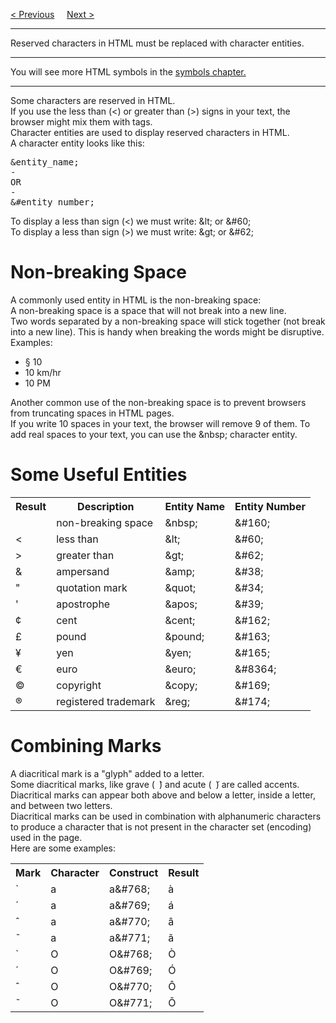 <a href="/HTML/BeginnerGuide.md">&lt; Previous</a>
&nbsp;&nbsp;&nbsp;
<a href="/HTML/Symbols.md">Next &gt;</a>
<hr>
Reserved characters in HTML must be replaced with character entities.
<hr>
You will see more HTML symbols in the <a href="Symbols.md">symbols chapter.</a>
<hr>
Some characters are reserved in HTML.
<br>
If you use the less than (&lt;) or greater than (&gt;) signs in your text, the browser might mix them with tags.
<br>
Character entities are used to display reserved characters in HTML.
<br>
A character entity looks like this:
<pre>
&amp;entity_name;
-
OR
-
&amp;#entity_number;
</pre>
To display a less than sign (&lt;) we must write: &amp;lt; or &amp;#60;
<br>
To display a less than sign (&gt;) we must write: &amp;gt; or &amp;#62;
<h1>Non-breaking Space</h1>
A commonly used entity in HTML is the non-breaking space: &nbsp;
<br>
A non-breaking space is a space that will not break into a new line.
<br>
Two words separated by a non-breaking space will stick together (not break into a new line). This is handy when breaking the words might be disruptive.
<br>
Examples:
<ul>
  <li>§ 10</li>
  <li>10 km/hr</li>
  <li>10 PM</li>
</ul>
Another common use of the non-breaking space is to prevent browsers from truncating spaces in HTML pages.
<br>
If you write 10 spaces in your text, the browser will remove 9 of them. To add real spaces to your text, you can use the &amp;nbsp; character entity.
<h1>Some Useful Entities</h1>
<table>
  <tr>
    <th>Result</th>
    <th>Description</th>
    <th>Entity Name</th>
    <th>Entity Number</th>
  </tr>
  <tr>
    <td>&nbsp;</td>
    <td>non-breaking space</td>
    <td>&amp;nbsp;</td>
    <td>&amp;#160;</td>
  </tr>
  <tr>
    <td>&lt;</td>
    <td>less than</td>
    <td>&amp;lt;</td>
    <td>&amp;#60;</td>
  </tr>
  <tr>
    <td>&gt;</td>
    <td>greater than</td>
    <td>&amp;gt;</td>
    <td>&amp;#62;</td>
  </tr>
  <tr>
    <td>&amp;</td>
    <td>ampersand</td>
    <td>&amp;amp;</td>
    <td>&amp;#38;</td>
  </tr>
  <tr>
    <td>&quot;</td>
    <td>quotation mark</td>
    <td>&amp;quot;</td>
    <td>&amp;#34;</td>
  </tr>
  <tr>
    <td>&apos;</td>
    <td>apostrophe</td>
    <td>&amp;apos;</td>
    <td>&amp;#39;</td>
  </tr>
  <tr>
    <td>&cent;</td>
    <td>cent</td>
    <td>&amp;cent;</td>
    <td>&amp;#162;</td>
  </tr>
  <tr>
    <td>&pound;</td>
    <td>pound</td>
    <td>&amp;pound;</td>
    <td>&amp;#163;</td>
  </tr>
  <tr>
    <td>&yen;</td>
    <td>yen</td>
    <td>&amp;yen;</td>
    <td>&amp;#165;</td>
  </tr>
  <tr>
    <td>&euro;</td>
    <td>euro</td>
    <td>&amp;euro;</td>
    <td>&amp;#8364;</td>
  </tr>
  <tr>
    <td>&copy;</td>
    <td>copyright</td>
    <td>&amp;copy;</td>
    <td>&amp;#169;</td>
  </tr>
  <tr>
    <td>&reg;</td>
    <td>registered trademark</td>
    <td>&amp;reg;</td>
    <td>&amp;#174;</td>
  </tr>
</table>
<h1>Combining Marks</h1>
A diacritical mark is a "glyph" added to a letter.
<br>
Some diacritical marks, like grave (<code> ̀</code>) and acute (<code> ́</code>) are called accents.
<br>
Diacritical marks can appear both above and below a letter, inside a letter, and between two letters.
<br>
Diacritical marks can be used in combination with alphanumeric characters to produce a character that is not present in the character set (encoding) used in the page.
<br>
Here are some examples:
<table>
  <tr>
    <th>Mark</th>
    <th>Character</th>
    <th>Construct</th>
    <th>Result</th>
  </tr>
  <tr>
    <td>&#768;</td>
    <td>a</td>
    <td>a&amp;#768;</td>
    <td>a&#768;</td>
  </tr>
  <tr>
    <td>&#769;</td>
    <td>a</td>
    <td>a&amp;#769;</td>
    <td>a&#769;</td>
  </tr>
  <tr>
    <td>&#770;</td>
    <td>a</td>
    <td>a&amp;#770;</td>
    <td>a&#770;</td>
  </tr>
  <tr>
    <td>&#771;</td>
    <td>a</td>
    <td>a&amp;#771;</td>
    <td>a&#771;</td>
  </tr>
  <tr>
    <td>&#768;</td>
    <td>O</td>
    <td>O&amp;#768;</td>
    <td>O&#768;</td>
  </tr>
  <tr>
    <td>&#769;</td>
    <td>O</td>
    <td>O&amp;#769;</td>
    <td>O&#769;</td>
  </tr>
  <tr>
    <td>&#770;</td>
    <td>O</td>
    <td>O&amp;#770;</td>
    <td>O&#770;</td>
  </tr>
  <tr>
    <td>&#771;</td>
    <td>O</td>
    <td>O&amp;#771;</td>
    <td>O&#771;</td>
  </tr>
</table>
